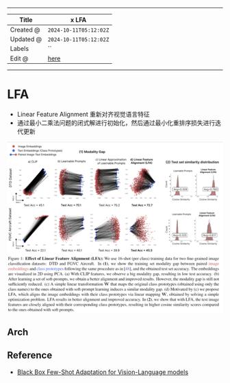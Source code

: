 -----

| Title     | x LFA                                                 |
| --------- | ----------------------------------------------------- |
| Created @ | `2024-10-11T05:12:02Z`                                |
| Updated @ | `2024-10-11T05:12:02Z`                                |
| Labels    | \`\`                                                  |
| Edit @    | [here](https://github.com/junxnone/aiwiki/issues/480) |

-----

# LFA

  - Linear Feature Alignment 重新对齐视觉语言特征
  - 通过最小二乘法问题的闭式解进行初始化，然后通过最小化重排序损失进行迭代更新

![image](media/4862c663b3b44b69a95a89dd11aee1dacdf768d9.png)

## Arch

## Reference

  - [Black Box Few-Shot Adaptation for Vision-Language
    models](https://arxiv.org/abs/2304.01752)
